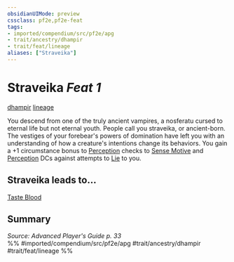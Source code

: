 ```yaml
---
obsidianUIMode: preview
cssclass: pf2e,pf2e-feat
tags:
- imported/compendium/src/pf2e/apg
- trait/ancestry/dhampir
- trait/feat/lineage
aliases: ["Straveika"]
---
```

# Straveika  *Feat 1*  
[dhampir](dhampir-b1.md)  [lineage](lineage-apg.md)  


You descend from one of the truly ancient vampires, a nosferatu cursed to eternal life but not eternal youth. People call you straveika, or ancient-born. The vestiges of your forebear's powers of domination have left you with an understanding of how a creature's intentions change its behaviors. You gain a +1 circumstance bonus to [Perception](../skills.md#Perception) checks to [Sense Motive](sense-motive.md) and [Perception](../skills.md#Perception) DCs against attempts to [Lie](lie.md) to you.

## Straveika leads to...

[Taste Blood](taste-blood-loag.md)

## Summary

*Source: Advanced Player's Guide p. 33*  
%% #imported/compendium/src/pf2e/apg #trait/ancestry/dhampir #trait/feat/lineage %%